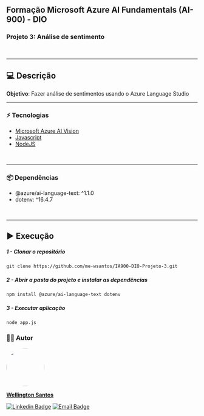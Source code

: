 ## Formação Microsoft Azure AI Fundamentals (AI-900) - DIO
### Projeto 3: Análise de sentimento
<br>
<hr>

## :computer: Descrição
**Objetivo**: Fazer análise de sentimentos usando o Azure Language Studio
<hr>

### :zap: Tecnologias
* [Microsoft Azure AI Vision](https://language.cognitive.azure.com/tryout/sentiment)
* [Javascript](https://developer.mozilla.org/es/docs/Web/JavaScript)
* [NodeJS](https://nodejs.org/pt)
<br>
<hr>

### :package: Dependências
* @azure/ai-language-text: ^1.1.0
* dotenv: ^16.4.7
<br>
<hr>

## :arrow_forward: Execução
##### 1 - Clonar o repositório
  `git clone https://github.com/me-wsantos/IA900-DIO-Projeto-3.git`

##### 2 - Abrir a pasta do projeto e instalar as dependências
  `npm install @azure/ai-language-text dotenv`

##### 3 - Executar aplicação
  `node app.js`
  
### :technologist: Autor
  <a href="https://github.com/me-wsantos">
   <img style="border-radius: 50%;" src="https://avatars.githubusercontent.com/u/179779189?v=4" width="100px;" alt=""/>
   <br />
   <p><b>Wellington Santos</b></sub></a> <a href="https://github.com/me-wsantos" title="GitHub"></a></p>
  
  [![Linkedin Badge](https://img.shields.io/badge/-Wellington--Santos-blue?style=flat-square&logo=Linkedin&logoColor=white&link=https://www.linkedin.com/in/wellington-lima-dos-santos-13343143/)](https://www.linkedin.com/in/-wellington-santos/)
  [![Email Badge](https://img.shields.io/badge/-me@wellington--santos.com-c14438?style=flat-square&logo=Gmail&color=11ab3a&logoColor=white&link=mailto:me@wellington-santos.com)](mailto:me@wellington-santos.com)
